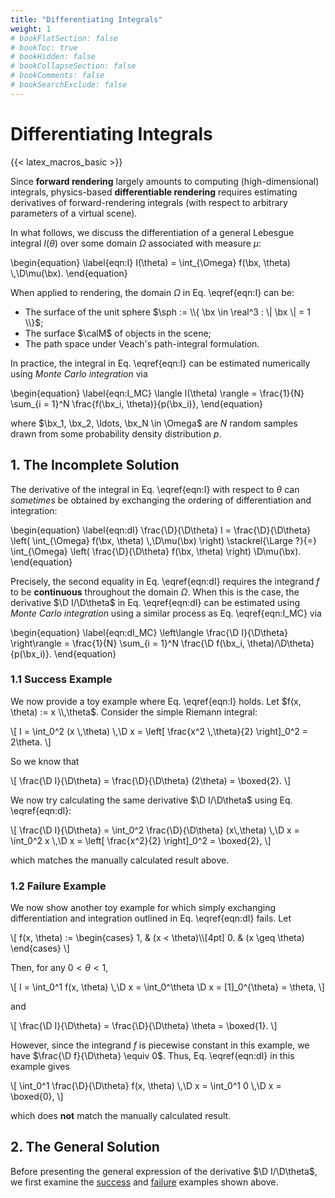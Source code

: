 ```yaml
---
title: "Differentiating Integrals"
weight: 1
# bookFlatSection: false
# bookToc: true
# bookHidden: false
# bookCollapseSection: false
# bookComments: false
# bookSearchExclude: false
---
```


# Differentiating Integrals

{{< latex_macros_basic >}}

Since **forward rendering** largely amounts to computing (high-dimensional) integrals, physics-based **differentiable rendering** requires estimating derivatives of forward-rendering integrals (with respect to arbitrary parameters of a virtual scene).

In what follows, we discuss the differentiation of a general Lebesgue integral $I(\theta)$ over some domain $\Omega$ associated with measure $\mu$:

\begin{equation}
  \label{eqn:I}
  I(\theta) = \int_{\Omega} f(\bx, \theta) \\,\D\mu(\bx).
\end{equation}

When applied to rendering, the domain $\Omega$ in Eq. \eqref{eqn:I} can be:

- The surface of the unit sphere $\sph := \\{ \bx \in \real^3 : \| \bx \| = 1 \\}$;
- The surface $\calM$ of objects in the scene;
- The path space under Veach's path-integral formulation.

In practice, the integral in Eq. \eqref{eqn:I} can be estimated numerically using *Monte Carlo integration* via

\begin{equation}
  \label{eqn:I_MC}
  \langle I(\theta) \rangle = \frac{1}{N} \sum_{i = 1}^N \frac{f(\bx_i, \theta)}{p(\bx_i)},
\end{equation}

where $\bx_1, \bx_2, \ldots, \bx_N \in \Omega$ are $N$ random samples drawn from some probability density distribution $p$.

## 1. The Incomplete Solution

The derivative of the integral in Eq. \eqref{eqn:I} with respect to $\theta$ can *sometimes* be obtained by exchanging the ordering of differentiation and integration:

\begin{equation}
  \label{eqn:dI}
  \frac{\D}{\D\theta} I = \frac{\D}{\D\theta} \left( \int_{\Omega} f(\bx, \theta) \\,\D\mu(\bx) \right)
  \stackrel{\Large ?}{=} \int_{\Omega} \left( \frac{\D}{\D\theta} f(\bx, \theta) \right) \D\mu(\bx).
\end{equation}

Precisely, the second equality in Eq. \eqref{eqn:dI} requires the integrand $f$ to be **continuous** throughout the domain $\Omega$.
When this is the case, the derivative $\D I/\D\theta$ in Eq. \eqref{eqn:dI} can be estimated using *Monte Carlo integration* using a similar process as Eq. \eqref{eqn:I_MC} via

\begin{equation}
  \label{eqn:dI_MC}
  \left\langle \frac{\D I}{\D\theta} \right\rangle = \frac{1}{N} \sum_{i = 1}^N \frac{\D f(\bx_i, \theta)/\D\theta}{p(\bx_i)}.
\end{equation}


### 1.1 Success Example

We now provide a toy example where Eq. \eqref{eqn:I} holds.
Let $f(x, \theta) := x \\,\theta$. Consider the simple Riemann integral:

\\[
  I = \int_0^2 (x \\,\theta) \\,\D x = \left[ \frac{x^2 \\,\theta}{2} \right]_0^2 = 2\theta.
\\]

So we know that

\\[
  \frac{\D I}{\D\theta} = \frac{\D}{\D\theta} (2\theta) = \boxed{2}.
\\]

We now try calculating the same derivative $\D I/\D\theta$ using Eq. \eqref{eqn:dI}:

\\[
  \frac{\D I}{\D\theta} = \int_0^2 \frac{\D}{\D\theta} (x\\,\theta) \\,\D x = \int_0^2 x \\,\D x = \left[ \frac{x^2}{2} \right]_0^2 = \boxed{2},
\\]

which matches the manually calculated result above.


### 1.2 Failure Example

We now show another toy example for which simply exchanging differentiation and integration outlined in Eq. \eqref{eqn:dI} fails.
Let

\\[
 f(x, \theta) := \begin{cases}
  1, & (x < \theta)\\\\[4pt]
  0. & (x \geq \theta)
\end{cases}
\\]

Then, for any $0 < \theta < 1$,

\\[
  I = \int_0^1 f(x, \theta) \\,\D x = \int_0^\theta \D x = [1]_0^{\theta} = \theta,
\\]

and

\\[
  \frac{\D I}{\D\theta} = \frac{\D}{\D\theta} \theta = \boxed{1}.
\\]

However, since the integrand $f$ is piecewise constant in this example, we have $\frac{\D f}{\D\theta} \equiv 0$.
Thus, Eq. \eqref{eqn:dI} in this example gives

\\[
  \int_0^1 \frac{\D}{\D\theta} f(x, \theta) \\,\D x = \int_0^1 0 \\,\D x = \boxed{0},
\\]

which does **not** match the manually calculated result.


## 2. The General Solution

Before presenting the general expression of the derivative $\D I/\D\theta$, we first examine the [success](#11-success-example) and [failure](#12-failure-example) examples shown above.